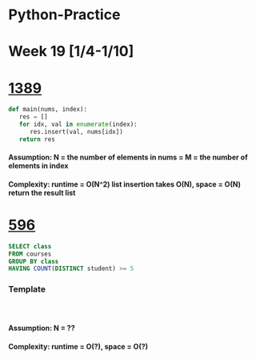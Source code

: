# Python-Practice

# Week 19 [1/4-1/10]

# [1389](https://leetcode.com/problems/create-target-array-in-the-given-order/)
```python
def main(nums, index):
   res = []
   for idx, val in enumerate(index):
      res.insert(val, nums[idx])
   return res
```
#### Assumption: N = the number of elements in nums = M = the number of elements in index
#### Complexity: runtime = O(N^2) list insertion takes O(N), space = O(N) return the result list

# [596](https://leetcode.com/problems/classes-more-than-5-students/)
```sql
SELECT class
FROM courses
GROUP BY class
HAVING COUNT(DISTINCT student) >= 5
```

### Template
# []()
```python
```
#### Assumption: N = ??
#### Complexity: runtime = O(?), space = O(?)